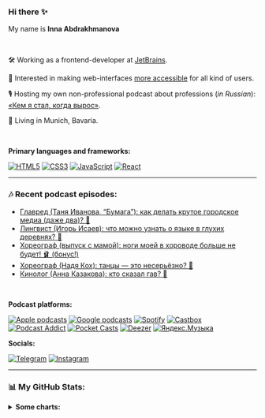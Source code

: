 ### Hi there ✨

<!--
**IPogorelova/IPogorelova** is a ✨ _special_ ✨ repository because its `README.md` (this file) appears on your GitHub profile.

Here are some ideas to get you started:

- 🔭 I’m currently working on ...
- 🌱 I’m currently learning ...
- 👯 I’m looking to collaborate on ...
- 🤔 I’m looking for help with ...
- 💬 Ask me about ...
- 📫 How to reach me: ...
- 😄 Pronouns: ...
- ⚡ Fun fact: ...
-->

My name is **Inna Abdrakhmanova**

<br />

🛠 Working as a frontend-developer at [JetBrains](https://www.jetbrains.com/).

🌱 Interested in making web-interfaces [more accessible](https://www.w3.org/WAI/standards-guidelines/) for all kind of users.

🎙 Hosting my own non-professional podcast about professions (_in Russian_):  [«Кем я стал, когда вырос»](https://kemstalkogdavyros.mave.digital/).

🥨 Living in Munich, Bavaria.

<br />

**Primary languages and frameworks:**

[![HTML5](https://img.shields.io/badge/HTML5-E34F26?style=for-the-badge&logo=html5&logoColor=white)](#)
[![CSS3](https://img.shields.io/badge/CSS3-1572B6?style=for-the-badge&logo=css3&logoColor=white)](#)
[![JavaScript](https://img.shields.io/badge/javascript-%23323330.svg?style=for-the-badge&logo=javascript&logoColor=%23F7DF1E)](#)
[![React](https://img.shields.io/badge/React-20232A?style=for-the-badge&logo=react&logoColor=61DAFB)](#)

---

### 🎶 Recent podcast episodes:

<!--START_SECTION:feed-->
* [Главред (Таня Иванова, “Бумага”): как делать крутое городское медиа (даже два)? 📰](https:&#x2F;&#x2F;kemstalkogdavyros.mave.digital&#x2F;ep-27)
* [Лингвист (Игорь Исаев): что можно узнать о языке в глухих деревнях? 🏡](https:&#x2F;&#x2F;kemstalkogdavyros.mave.digital&#x2F;ep-25)
* [Хореограф (выпуск с мамой): ноги моей в хороводе больше не будет! 🩰 (бонус!)](https:&#x2F;&#x2F;kemstalkogdavyros.mave.digital&#x2F;ep-26)
* [Хореограф (Надя Кох): танцы — это несерьёзно? 💃](https:&#x2F;&#x2F;kemstalkogdavyros.mave.digital&#x2F;ep-24)
* [Кинолог (Анна Казакова): кто сказал гав? 🐶](https:&#x2F;&#x2F;kemstalkogdavyros.mave.digital&#x2F;ep-23)
<!--END_SECTION:feed-->

<br />

**Podcast platforms:**

[![Apple podcasts](https://img.shields.io/badge/Apple_Podcasts-9933CC?style=for-the-badge&logo=apple-podcasts&logoColor=white)](https://podcasts.apple.com/us/podcast/кем-я-стал-когда-вырос/id1627673416)
[![Google podcasts](https://img.shields.io/badge/Google_Podcasts-4285F4?style=for-the-badge&logo=google-podcasts&logoColor=white)](https://podcasts.google.com/feed/aHR0cHM6Ly9jbG91ZC5tYXZlLmRpZ2l0YWwvMzg4MDc)
[![Spotify](https://img.shields.io/badge/Spotify-1ED760?&style=for-the-badge&logo=spotify&logoColor=white)](https://open.spotify.com/show/2fHafIKRQHyaaptmwc9fSr)
[![Castbox](https://img.shields.io/badge/Castbox-f55b23?&style=for-the-badge&logo=castbox&logoColor=white)](https://castbox.fm/channel/id4966758?utm_source=podcaster&utm_medium=dlink&utm_campaign=c_4966758&utm_content=%D0%9A%D0%B5%D0%BC%20%D1%8F%20%D1%81%D1%82%D0%B0%D0%BB%2C%20%D0%BA%D0%BE%D0%B3%D0%B4%D0%B0%20%D0%B2%D1%8B%D1%80%D0%BE%D1%81-CastBox_FM)
[![Podcast Addict](https://img.shields.io/badge/Podcast_Addict-f4842d?&style=for-the-badge&logo=podcast-addict&logoColor=white)](https://podcastaddict.com/podcast/3987383)
[![Pocket Casts](https://img.shields.io/badge/Pocket_Casts-F43E37?&style=for-the-badge&logo=pocket-casts&logoColor=white)](https://pca.st/6dftd2tw)
[![Deezer](https://img.shields.io/badge/Deezer-2692b7?style=for-the-badge&logo=deezer&logoColor=white)](https://deezer.com/show/3788247)
[![Яндекс.Музыка](https://img.shields.io/badge/Яндекс_Музыка-FC3F1D?&style=for-the-badge&logo=yandex&logoColor=white)](https://music.yandex.ru/album/22672213)


**Socials:**

[![Telegram](https://img.shields.io/badge/Telegram-229ED9?style=for-the-badge&logo=telegram&logoColor=white)](https://t.me/kemstalkogdavyros)
[![Instagram](https://img.shields.io/badge/Instagram-9933CC?style=for-the-badge&logo=instagram&logoColor=white)](https://www.instagram.com/ne_tumannaya/)


---

### 📊  My GitHub Stats:

<details>
    <summary><b>Some charts:</b></summary>
    <br />
    <p>
        <img src=https://github-readme-stats.vercel.app/api?username=IPogorelova&show_icons=true&theme=gruvbox alt="Inna Abdrakhmanova GitHub Stats chart">
    </p>
    <p>
        <img src=https://github-readme-stats.vercel.app/api/top-langs/?username=IPogorelova&layout=compact&theme=gruvbox alt="Most Used Languages chart">
    </p>
</details>

